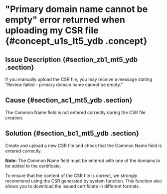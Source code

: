 # "Primary domain name cannot be empty" error returned when uploading my CSR file {#concept_u1s_lt5_ydb .concept}

## Issue Description {#section_zb1_mt5_ydb .section}

If you manually upload the CSR file, you may receive a message stating "Review failed - primary domain name cannot be empty."

## Cause {#section_ac1_mt5_ydb .section}

The Common Name field is not entered correctly during the CSR file creation.

## Solution {#section_bc1_mt5_ydb .section}

Create and upload a new CSR file and check that the Common Name field is entered correctly.

**Note:** The Common Name field must be entered with one of the domains to be added to the certificate.

To ensure that the content of the CSR file is correct, we strongly recommend using the CSR generated by system function. This function also allows you to download the issued certificate in different formats.

